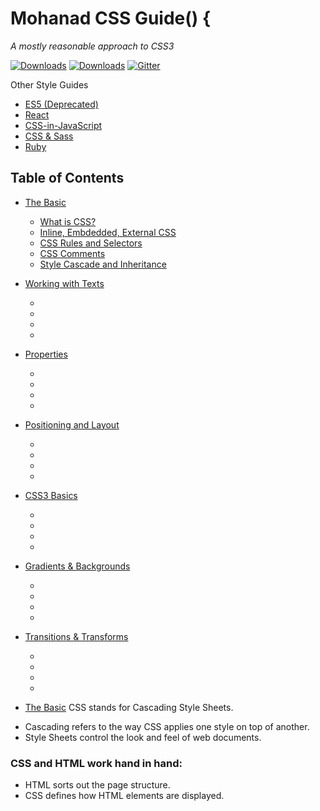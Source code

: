 # Mohanad CSS Guide() {

*A mostly reasonable approach to CSS3*

[![Downloads](https://img.shields.io/npm/dm/eslint-config-airbnb.svg)](https://www.npmjs.com/package/eslint-config-airbnb)
[![Downloads](https://img.shields.io/npm/dm/eslint-config-airbnb-base.svg)](https://www.npmjs.com/package/eslint-config-airbnb-base)
[![Gitter](https://badges.gitter.im/Join%20Chat.svg)](https://gitter.im/airbnb/javascript?utm_source=badge&utm_medium=badge&utm_campaign=pr-badge)

Other Style Guides
 - [ES5 (Deprecated)](https://github.com/airbnb/javascript/tree/es5-deprecated/es5)
 - [React](react/)
 - [CSS-in-JavaScript](css-in-javascript/)
 - [CSS & Sass](https://github.com/airbnb/css)
 - [Ruby](https://github.com/airbnb/ruby)

## Table of Contents

  * [The Basic](https://github.com/airbnb/javascript/tree/es5-deprecated/es5)
    * [What is CSS?](what-is-css)
    * [Inline, Embdedded, External CSS](Inline-embdedded-external-css)
    * [CSS Rules and Selectors](css-rules-and-selectors)
    * [CSS Comments](css-comments)
    * [Style Cascade and Inheritance](style-cascade-and-inheritance)
  * [Working with Texts](#working-with-texts)
    * []()
    * []()
    * []()
    * []()
  * [Properties](#properties)
    * []()
    * []()
    * []()
    * []()
  * [Positioning and Layout](#positioning-layout)
    * []()
    * []()
    * []()
    * []()
  * [CSS3 Basics](#css3-basics)
    * []()
    * []()
    * []()
    * []()
  * [Gradients & Backgrounds](#gradients-background)
    * []()
    * []()
    * []()
    * []()
  * [Transitions & Transforms](#transitions-transforms)
    * []()
    * []()
    * []()
    * []()


* [The Basic](#the-basic)
CSS stands for Cascading Style Sheets. 
- Cascading refers to the way CSS applies one style on top of another.
- Style Sheets control the look and feel of web documents.

### CSS and HTML work hand in hand:
- HTML sorts out the page structure.
- CSS defines how HTML elements are displayed.

  